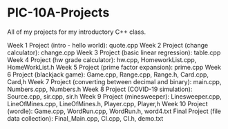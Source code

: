 # PIC-10A-Projects
All of my projects for my introductory C++ class.

Week 1 Project (intro - hello world): quote.cpp
Week 2 Project (change calculator): change.cpp
Week 3 Project (basic linear regression): table.cpp
Week 4 Project (hw grade calculator): hw.cpp, HomeworkList.cpp, HomeWorkList.h
Week 5 Project (prime factor expansion): prime.cpp
Week 6 Project (blackjack game): Game.cpp, Range.cpp, Range.h, Card.cpp, Card,h
Week 7 Project (converting between decimal and binary): main.cpp, Numbers.cpp, Numbers.h
Week 8 Project (COVID-19 simulation): Source.cpp, sir.cpp, sir.h
Week 9 Project (minesweeper): Linesweeper.cpp, LineOfMines.cpp, LineOfMines.h, Player.cpp, Player,h
Week 10 Project (wordle): Game.cpp, WordRun.cpp, WordRun.h, word4.txt
Final Project (file data collection): Final_Main.cpp, CI.cpp, CI.h, demo.txt
